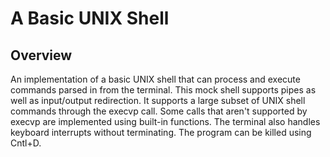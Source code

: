 # A Basic UNIX Shell

## Overview
An implementation of a basic UNIX shell that can process and execute commands parsed in from the terminal. This mock shell supports pipes as well as input/output redirection. It supports a large subset of UNIX shell commands through the execvp call. Some calls that aren't supported by execvp are implemented using built-in functions. The terminal also handles keyboard interrupts without terminating. The program can be killed using Cntl+D.
